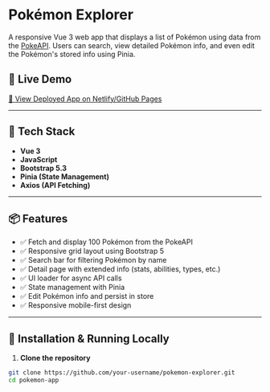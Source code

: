 # Pokémon Explorer

A responsive Vue 3 web app that displays a list of Pokémon using data from the [PokeAPI](https://pokeapi.co/). Users can search, view detailed Pokémon info, and even edit the Pokémon's stored info using Pinia.

## 🚀 Live Demo
[🔗 View Deployed App on Netlify/GitHub Pages](https://your-live-link.com)

---

## 🧰 Tech Stack

- **Vue 3**
- **JavaScript**
- **Bootstrap 5.3**
- **Pinia (State Management)**
- **Axios (API Fetching)**

---

## 📦 Features

- ✅ Fetch and display 100 Pokémon from the PokeAPI
- ✅ Responsive grid layout using Bootstrap 5
- ✅ Search bar for filtering Pokémon by name
- ✅ Detail page with extended info (stats, abilities, types, etc.)
- ✅ UI loader for async API calls
- ✅ State management with Pinia
- ✅ Edit Pokémon info and persist in store
- ✅ Responsive mobile-first design
---

## 🔧 Installation & Running Locally

1. **Clone the repository**
```bash
git clone https://github.com/your-username/pokemon-explorer.git
cd pokemon-app
